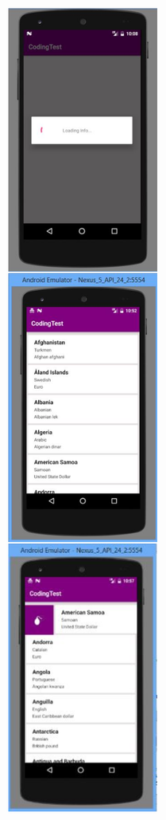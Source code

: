 <img src="https://github.com/muky8/CodingTest/blob/master/screenshot/info-loading.JPG" width="300dp" > 
<img src="https://github.com/muky8/CodingTest/blob/master/screenshot/view.JPG" width="300dp" >
<img src="https://github.com/muky8/CodingTest/blob/master/screenshot/delete.JPG" width="300dp" >
